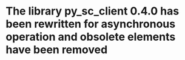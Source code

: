 # The library py_sc_client 0.4.0 has been rewritten for asynchronous operation and obsolete elements have been removed
